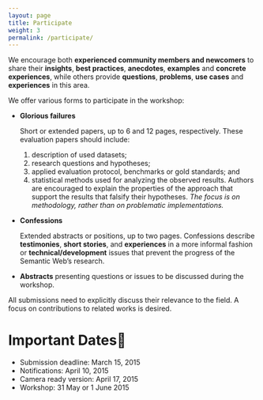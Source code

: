 ```yaml
---
layout: page
title: Participate
weight: 3
permalink: /participate/
---
```

We encourage both **experienced community members and newcomers** to share their **insights**, **best practices**, **anecdotes**, **examples** and **concrete experiences**, while others provide **questions**, **problems**, **use cases** and **experiences** in this area.

We offer various forms to participate in the workshop:

- **Glorious failures**

  Short or extended papers, up to 6 and 12 pages, respectively. These evaluation papers should include:
  1. description of used datasets;
  2. research questions and hypotheses;
  3. applied evaluation protocol, benchmarks or gold standards; and
  4. statistical methods used for analyzing the observed results.
  Authors are encouraged to explain the properties of the approach that support the results that falsify their hypotheses.
  *The focus is on methodology, rather than on problematic implementations.*

- **Confessions**

  Extended abstracts or positions, up to two pages. Confessions describe **testimonies**, **short stories**, and **experiences** in a more informal fashion or **technical/development** issues that prevent the progress of the Semantic Web’s research.

- **Abstracts** presenting questions or issues to be discussed during the workshop.

All submissions need to explicitly discuss their relevance to the field. A focus on contributions to related works is desired.

Important Dates
===============

- Submission deadline: March 15, 2015
- Notifications: April 10, 2015
- Camera ready version: April 17, 2015
- Workshop: 31 May or 1 June 2015
